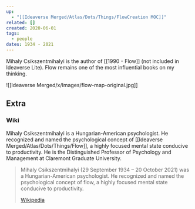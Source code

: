 ```yaml
---
up:
  - "[[Ideaverse Merged/Atlas/Dots/Things/FlowCreation MOC]]"
related: []
created: 2020-06-01
tags:
  - people
dates: 1934 - 2021
---
```


Mihaly Csikszentmihalyi is the author of [[1990 - Flow]] (not included in Ideaverse Lite). Flow remains one of the most influential books on my thinking.

![[Ideaverse Merged/x/Images/flow-map-original.jpg]]

## Extra

### Wiki

Mihaly Csikszentmihalyi is a Hungarian-American psychologist. He recognized and named the psychological concept of [[Ideaverse Merged/Atlas/Dots/Things/Flow]], a highly focused mental state conducive to productivity. He is the Distinguished Professor of Psychology and Management at Claremont Graduate University.

> Mihaly Csikszentmihalyi (29 September 1934 – 20 October 2021) was a Hungarian-American psychologist. He recognized and named the psychological concept of flow, a highly focused mental state conducive to productivity.
>
> [Wikipedia](https://en.wikipedia.org/wiki/Mihaly%20Csikszentmihalyi)

